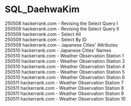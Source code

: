 # SQL_DaehwaKim

250508 hackerrank.com - Revising the Select Query I <br>
250509 hackerrank.com - Revising the Select Query II<br>
250509 hackerrank.com - Select All<br>
250509 hackerrank.com - Select By ID<br>
250509 hackerrank.com - Japanese Cities' Attributes<br>
250510 hackerrank.com - Japanese Cities' Names<br>
250510 hackerrank.com - Weather Observation Station 1<br>
250510 hackerrank.com - Weather Observation Station 3<br>
250510 hackerrank.com - Weather Observation Station 4<br>
250510 hackerrank.com - Weather Observation Station 5<br>
250510 hackerrank.com - Weather Observation Station 6<br>
250511 hackerrank.com - Weather Observation Station 7<br>
250511 hackerrank.com - Weather Observation Station 8<br>
250511 hackerrank.com - Weather Observation Station 9<br>
250511 hackerrank.com - Weather Observation Station 10<br>
